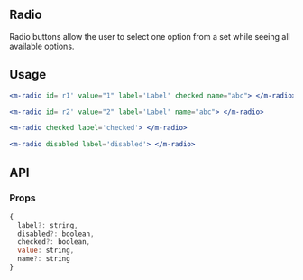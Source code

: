 ## Radio

Radio buttons allow the user to select one option from a set while seeing all available options.

## Usage

```jsx
<m-radio id='r1' value="1" label='Label' checked name="abc"> </m-radio>

<m-radio id='r2' value="2" label='Label' name="abc"> </m-radio>

<m-radio checked label='checked'> </m-radio>

<m-radio disabled label='disabled'> </m-radio>
```

## API

### Props

```jsx
{
  label?: string,
  disabled?: boolean,
  checked?: boolean,
  value: string,
  name?: string
}
```
